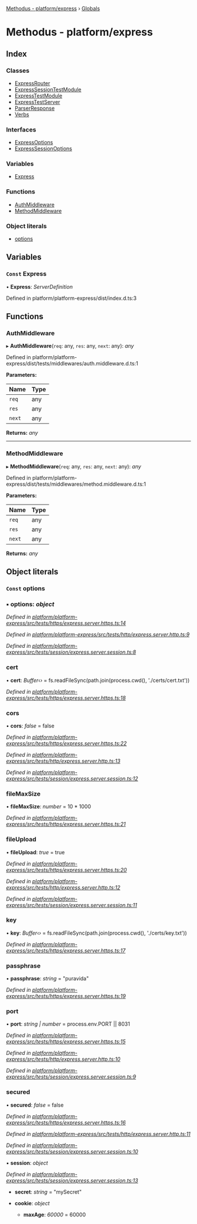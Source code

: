 [Methodus - platform/express](README.md) › [Globals](globals.md)

# Methodus - platform/express

## Index

### Classes

* [ExpressRouter](classes/expressrouter.md)
* [ExpressSessionTestModule](classes/expresssessiontestmodule.md)
* [ExpressTestModule](classes/expresstestmodule.md)
* [ExpressTestServer](classes/expresstestserver.md)
* [ParserResponse](classes/parserresponse.md)
* [Verbs](classes/verbs.md)

### Interfaces

* [ExpressOptions](interfaces/expressoptions.md)
* [ExpressSessionOptions](interfaces/expresssessionoptions.md)

### Variables

* [Express](globals.md#const-express)

### Functions

* [AuthMiddleware](globals.md#authmiddleware)
* [MethodMiddleware](globals.md#methodmiddleware)

### Object literals

* [options](globals.md#const-options)

## Variables

### `Const` Express

• **Express**: *ServerDefinition*

Defined in platform/platform-express/dist/index.d.ts:3

## Functions

###  AuthMiddleware

▸ **AuthMiddleware**(`req`: any, `res`: any, `next`: any): *any*

Defined in platform/platform-express/dist/tests/middlewares/auth.middleware.d.ts:1

**Parameters:**

Name | Type |
------ | ------ |
`req` | any |
`res` | any |
`next` | any |

**Returns:** *any*

___

###  MethodMiddleware

▸ **MethodMiddleware**(`req`: any, `res`: any, `next`: any): *any*

Defined in platform/platform-express/dist/tests/middlewares/method.middleware.d.ts:1

**Parameters:**

Name | Type |
------ | ------ |
`req` | any |
`res` | any |
`next` | any |

**Returns:** *any*

## Object literals

### `Const` options

### ▪ **options**: *object*

*Defined in [platform/platform-express/src/tests/https/express.server.https.ts:14](https://github.com/nodulusteam/methodus.dev/blob/8d1d711/modules/platform/platform-express/src/tests/https/express.server.https.ts#L14)*

*Defined in [platform/platform-express/src/tests/http/express.server.http.ts:9](https://github.com/nodulusteam/methodus.dev/blob/8d1d711/modules/platform/platform-express/src/tests/http/express.server.http.ts#L9)*

*Defined in [platform/platform-express/src/tests/session/express.server.session.ts:8](https://github.com/nodulusteam/methodus.dev/blob/8d1d711/modules/platform/platform-express/src/tests/session/express.server.session.ts#L8)*

###  cert

• **cert**: *Buffer‹›* = fs.readFileSync(path.join(process.cwd(), './certs/cert.txt'))

*Defined in [platform/platform-express/src/tests/https/express.server.https.ts:18](https://github.com/nodulusteam/methodus.dev/blob/8d1d711/modules/platform/platform-express/src/tests/https/express.server.https.ts#L18)*

###  cors

• **cors**: *false* = false

*Defined in [platform/platform-express/src/tests/https/express.server.https.ts:22](https://github.com/nodulusteam/methodus.dev/blob/8d1d711/modules/platform/platform-express/src/tests/https/express.server.https.ts#L22)*

*Defined in [platform/platform-express/src/tests/http/express.server.http.ts:13](https://github.com/nodulusteam/methodus.dev/blob/8d1d711/modules/platform/platform-express/src/tests/http/express.server.http.ts#L13)*

*Defined in [platform/platform-express/src/tests/session/express.server.session.ts:12](https://github.com/nodulusteam/methodus.dev/blob/8d1d711/modules/platform/platform-express/src/tests/session/express.server.session.ts#L12)*

###  fileMaxSize

• **fileMaxSize**: *number* = 10 * 1000

*Defined in [platform/platform-express/src/tests/https/express.server.https.ts:21](https://github.com/nodulusteam/methodus.dev/blob/8d1d711/modules/platform/platform-express/src/tests/https/express.server.https.ts#L21)*

###  fileUpload

• **fileUpload**: *true* = true

*Defined in [platform/platform-express/src/tests/https/express.server.https.ts:20](https://github.com/nodulusteam/methodus.dev/blob/8d1d711/modules/platform/platform-express/src/tests/https/express.server.https.ts#L20)*

*Defined in [platform/platform-express/src/tests/http/express.server.http.ts:12](https://github.com/nodulusteam/methodus.dev/blob/8d1d711/modules/platform/platform-express/src/tests/http/express.server.http.ts#L12)*

*Defined in [platform/platform-express/src/tests/session/express.server.session.ts:11](https://github.com/nodulusteam/methodus.dev/blob/8d1d711/modules/platform/platform-express/src/tests/session/express.server.session.ts#L11)*

###  key

• **key**: *Buffer‹›* = fs.readFileSync(path.join(process.cwd(), './certs/key.txt'))

*Defined in [platform/platform-express/src/tests/https/express.server.https.ts:17](https://github.com/nodulusteam/methodus.dev/blob/8d1d711/modules/platform/platform-express/src/tests/https/express.server.https.ts#L17)*

###  passphrase

• **passphrase**: *string* = "puravida"

*Defined in [platform/platform-express/src/tests/https/express.server.https.ts:19](https://github.com/nodulusteam/methodus.dev/blob/8d1d711/modules/platform/platform-express/src/tests/https/express.server.https.ts#L19)*

###  port

• **port**: *string | number* = process.env.PORT || 8031

*Defined in [platform/platform-express/src/tests/https/express.server.https.ts:15](https://github.com/nodulusteam/methodus.dev/blob/8d1d711/modules/platform/platform-express/src/tests/https/express.server.https.ts#L15)*

*Defined in [platform/platform-express/src/tests/http/express.server.http.ts:10](https://github.com/nodulusteam/methodus.dev/blob/8d1d711/modules/platform/platform-express/src/tests/http/express.server.http.ts#L10)*

*Defined in [platform/platform-express/src/tests/session/express.server.session.ts:9](https://github.com/nodulusteam/methodus.dev/blob/8d1d711/modules/platform/platform-express/src/tests/session/express.server.session.ts#L9)*

###  secured

• **secured**: *false* = false

*Defined in [platform/platform-express/src/tests/https/express.server.https.ts:16](https://github.com/nodulusteam/methodus.dev/blob/8d1d711/modules/platform/platform-express/src/tests/https/express.server.https.ts#L16)*

*Defined in [platform/platform-express/src/tests/http/express.server.http.ts:11](https://github.com/nodulusteam/methodus.dev/blob/8d1d711/modules/platform/platform-express/src/tests/http/express.server.http.ts#L11)*

*Defined in [platform/platform-express/src/tests/session/express.server.session.ts:10](https://github.com/nodulusteam/methodus.dev/blob/8d1d711/modules/platform/platform-express/src/tests/session/express.server.session.ts#L10)*

▪ **session**: *object*

*Defined in [platform/platform-express/src/tests/session/express.server.session.ts:13](https://github.com/nodulusteam/methodus.dev/blob/8d1d711/modules/platform/platform-express/src/tests/session/express.server.session.ts#L13)*

* **secret**: *string* = "mySecret"

* **cookie**: *object*

  * **maxAge**: *60000* = 60000
